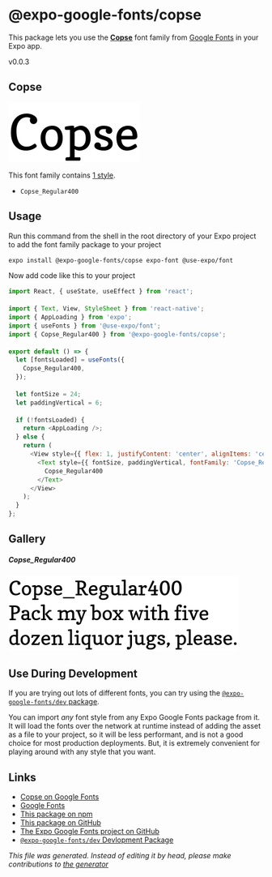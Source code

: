 # @expo-google-fonts/copse

This package lets you use the [**Copse**](https://fonts.google.com/specimen/Copse) font family from [Google Fonts](https://fonts.google.com/) in your Expo app.

v0.0.3

## Copse

![Copse](./font-family.png)

This font family contains [1 style](#gallery).

- `Copse_Regular400`

## Usage

Run this command from the shell in the root directory of your Expo project to add the font family package to your project
```sh
expo install @expo-google-fonts/copse expo-font @use-expo/font
```

Now add code like this to your project
```js
import React, { useState, useEffect } from 'react';

import { Text, View, StyleSheet } from 'react-native';
import { AppLoading } from 'expo';
import { useFonts } from '@use-expo/font';
import { Copse_Regular400 } from '@expo-google-fonts/copse';

export default () => {
  let [fontsLoaded] = useFonts({
    Copse_Regular400,
  });

  let fontSize = 24;
  let paddingVertical = 6;

  if (!fontsLoaded) {
    return <AppLoading />;
  } else {
    return (
      <View style={{ flex: 1, justifyContent: 'center', alignItems: 'center' }}>
        <Text style={{ fontSize, paddingVertical, fontFamily: 'Copse_Regular400' }}>
          Copse_Regular400
        </Text>
      </View>
    );
  }
};

```

## Gallery

##### Copse_Regular400
![Copse_Regular400](./ace02d3cf195f5ddfbe562a9361241356d198ed56d25ec6d8dfb69e08a50133a.ttf.png)


## Use During Development

If you are trying out lots of different fonts, you can try using the [`@expo-google-fonts/dev` package](https://www.npmjs.com/package/@expo-google-fonts/dev).

You can import *any* font style from any Expo Google Fonts package from it. It will load the fonts
over the network at runtime instead of adding the asset as a file to your project, so it will be 
less performant, and is not a good choice for most production deployments. But, it is extremely convenient
for playing around with any style that you want.

## Links

- [Copse on Google Fonts](https://fonts.google.com/specimen/Copse)
- [Google Fonts](https://fonts.google.com/)
- [This package on npm](https://www.npmjs.com/package/@expo-google-fonts/copse)
- [This package on GitHub](https://github.com/expo/google-fonts/tree/master/font-packages/copse)
- [The Expo Google Fonts project on GitHub](https://github.com/expo/google-fonts)
- [`@expo-google-fonts/dev` Devlopment Package](https://github.com/expo/google-fonts/tree/master/font-packages/dev)


*This file was generated. Instead of editing it by head, please make contributions to [the generator](https://github.com/expo/google-fonts/tree/master/packages/generator)*
